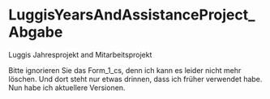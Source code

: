 # LuggisYearsAndAssistanceProject_Abgabe
Luggis Jahresprojekt and Mitarbeitsprojekt

Bitte ignorieren Sie das Form_1_cs, denn ich kann es leider nicht mehr löschen. Und dort steht nur etwas drinnen, dass ich früher verwendet habe. Nun habe ich aktuellere Versionen.
